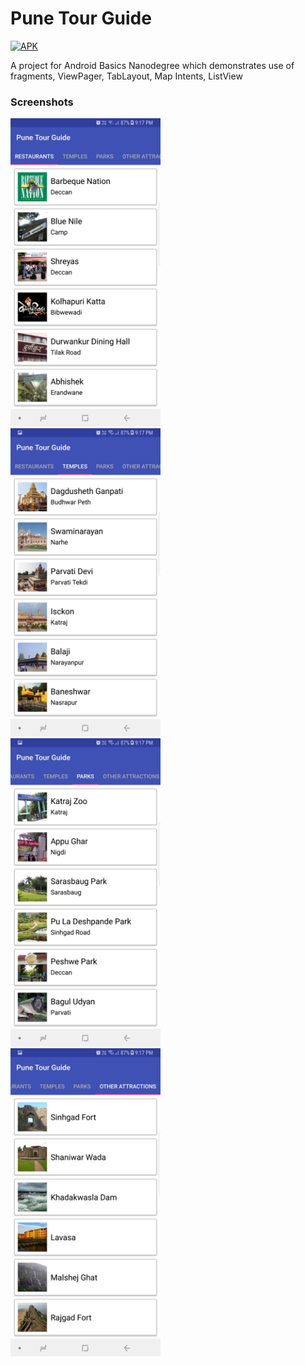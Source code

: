 # Pune Tour Guide

[![APK](https://img.shields.io/badge/Download%20APK-v1.0-brightgreen.svg)](https://github.com/hrishikesh-kadam/pune-tour-guide/raw/master/Pune%20Tour%20Guide.apk)

A project for Android Basics Nanodegree which demonstrates use of fragments, ViewPager, TabLayout, Map Intents, ListView

### Screenshots

<img src="https://github.com/hrishikesh-kadam/pune-tour-guide/raw/master/screenshots/Screenshot_20171113-211712.jpg" width="240" height="493">&nbsp;&nbsp;&nbsp;&nbsp;&nbsp;&nbsp;&nbsp;&nbsp;<img src="https://github.com/hrishikesh-kadam/pune-tour-guide/raw/master/screenshots/Screenshot_20171113-211717.jpg" width="240" height="493">&nbsp;&nbsp;&nbsp;&nbsp;&nbsp;&nbsp;&nbsp;&nbsp;<img src="https://github.com/hrishikesh-kadam/pune-tour-guide/raw/master/screenshots/Screenshot_20171113-211722.jpg" width="240" height="493">&nbsp;&nbsp;&nbsp;&nbsp;&nbsp;&nbsp;&nbsp;&nbsp;<img src="https://github.com/hrishikesh-kadam/pune-tour-guide/raw/master/screenshots/Screenshot_20171113-211727.jpg" width="240" height="493">

